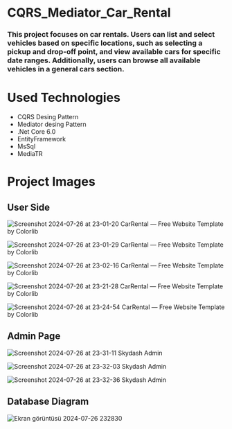 # CQRS_Mediator_Car_Rental

<h3>This project focuses on car rentals. Users can list and select vehicles based on specific locations, such as selecting a pickup and drop-off point, and view available cars for specific date ranges. Additionally, users can browse all available vehicles in a general cars section.</h3>
<h1> Used Technologies </h1>
<ul>
  <li> CQRS Desing Pattern</li>
  <li>Mediator desing Pattern </li>
  <li> .Net Core 6.0</li>
  <li>EntityFramework </li>
  <li>MsSql</li>
  <li>MediaTR</li>

</ul>

<h1>Project Images</h1>

<h2>User Side</h2>

![Screenshot 2024-07-26 at 23-01-20 CarRental — Free Website Template by Colorlib](https://github.com/user-attachments/assets/c2136a61-35a8-4017-9146-5b01bb49a916)

![Screenshot 2024-07-26 at 23-01-29 CarRental — Free Website Template by Colorlib](https://github.com/user-attachments/assets/8bfb6a76-4c0c-4443-9679-ef55dbf9ba87)

![Screenshot 2024-07-26 at 23-02-16 CarRental — Free Website Template by Colorlib](https://github.com/user-attachments/assets/3f8f5a25-60ce-49b1-9e5b-f3a676c423c7)

![Screenshot 2024-07-26 at 23-21-28 CarRental — Free Website Template by Colorlib](https://github.com/user-attachments/assets/03ad40b3-7131-4618-8e83-67aaa482df10)

![Screenshot 2024-07-26 at 23-24-54 CarRental — Free Website Template by Colorlib](https://github.com/user-attachments/assets/8f5eba67-be27-45f6-aab9-c50f8f9a617f)

<h2>Admin Page</h2>

![Screenshot 2024-07-26 at 23-31-11 Skydash Admin](https://github.com/user-attachments/assets/e6da4960-e061-4c99-b8c3-90e3eeca083d)

![Screenshot 2024-07-26 at 23-32-03 Skydash Admin](https://github.com/user-attachments/assets/5876a0f3-b53a-4ffa-becc-34051d942217)

![Screenshot 2024-07-26 at 23-32-36 Skydash Admin](https://github.com/user-attachments/assets/4f869a7b-d13b-428c-a2a7-66b7705917dd)

<h2>Database Diagram</h2>

![Ekran görüntüsü 2024-07-26 232830](https://github.com/user-attachments/assets/b8f9c678-ba05-4594-ae0d-2fdca85a571e)







